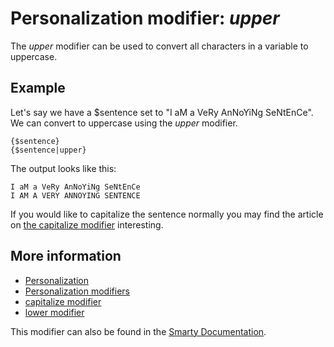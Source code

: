 # Personalization modifier: *upper*

The *upper* modifier can be used to convert all characters in a variable 
to uppercase.

## Example

Let's say we have a $sentence set to "I aM a VeRy AnNoYiNg SeNtEnCe". We can 
convert to uppercase using the *upper* modifier.

    {$sentence}
    {$sentence|upper}
    
The output looks like this:

    I aM a VeRy AnNoYiNg SeNtEnCe
    I AM A VERY ANNOYING SENTENCE
    
If you would like to capitalize the sentence normally you may find the 
article on [the capitalize modifier](./personalization-modifiers-capitalize) 
interesting.

## More information

* [Personalization](./personalization)
* [Personalization modifiers](./personalization-modifiers)
* [capitalize modifier](./personalization-modifiers-capitalize)
* [lower modifier](./personalization-modifiers-lower) 

This modifier can also be found in the [Smarty Documentation](http://www.smarty.net/docs/en/language.modifier.upper.tpl).
